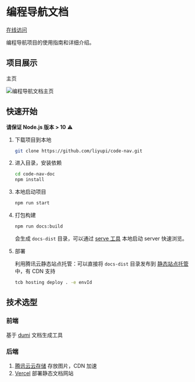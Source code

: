 # 编程导航文档

[在线访问](https://doc.code-nav.cn)

编程导航项目的使用指南和详细介绍。

## 项目展示

主页

![编程导航文档主页](https://636f-codenav-8grj8px727565176-1256524210.tcb.qcloud.la/assets/code-nav-doc.png)

## 快速开始

**请保证 Node.js 版本 > 10** ⚠️

1. 下载项目到本地

   ```bash
   git clone https://github.com/liyupi/code-nav.git
   ```

2. 进入目录，安装依赖

   ```bash
   cd code-nav-doc
   npm install
   ```

3. 本地启动项目

   ```bash
   npm run start
   ```

4. 打包构建

   ```bash
   npm run docs:build
   ```

   会生成 `docs-dist` 目录，可以通过 [serve 工具](https://www.npmjs.com/package/serve) 本地启动 server 快速浏览。

5. 部署

   利用腾讯云静态站点托管：可以直接将 `docs-dist` 目录发布到 [静态站点托管](https://cloud.tencent.com/document/product/876/46900) 中，有 CDN 支持

   ```bash
   tcb hosting deploy . -e envId
   ```

## 技术选型

### 前端

基于 [dumi](https://d.umijs.org/zh-CN) 文档生成工具

### 后端

1. [腾讯云云存储](https://cloud.tencent.com/document/product/876/19352) 存放图片，CDN 加速
2. [Vercel](https://vercel.com/) 部署静态文档网站
